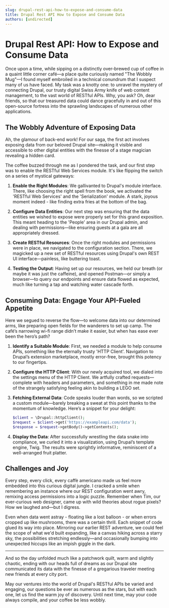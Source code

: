 ```yaml
---
slug: drupal-rest-api-how-to-expose-and-consume-data
title: Drupal Rest API How to Expose and Consume Data
authors: [undirected]
---
```



# Drupal Rest API: How to Expose and Consume Data

Once upon a time, while sipping on a distinctly over-brewed cup of coffee in a quaint little corner café—a place quite curiously named "The Wobbly Mug"—I found myself embroiled in a technical conundrum that I suspect many of us have faced. My task was a knotty one: to unravel the mystery of connecting Drupal, our trusty digital Swiss Army knife of web content management, to the vast world of RESTful APIs. Why, you ask? Oh, dear friends, so that our treasured data could dance gracefully in and out of this open-source fortress into the sprawling landscapes of numerous other applications.

## The Wobbly Adventure of Exposing Data

Ah, the glamour of back-end work! For our saga, the first act involves exposing data from our beloved Drupal site—making it visible and accessible to other digital entities with the finesse of a stage magician revealing a hidden card.

The coffee buzzed through me as I pondered the task, and our first step was to enable the RESTful Web Services module. It's like flipping the switch on a series of mystical gateways:

1. **Enable the Right Modules**: We gallivanted to Drupal's module interface. There, like choosing the right spell from the book, we activated the 'RESTful Web Services' and the 'Serialization' module. A stark, joyous moment indeed - like finding extra fries at the bottom of the bag.

2. **Configure Data Entities**: Our next step was ensuring that the data entities we wished to expose were properly set for this grand exposition. This meant heading to the 'People' area in our Drupal admin, and dealing with permissions—like ensuring guests at a gala are all appropriately dressed.

3. **Create RESTful Resources**: Once the right modules and permissions were in place, we navigated to the configuration section. There, we magicked up a new set of RESTful resources using Drupal's own REST UI interface—painless, like buttering toast.

4. **Testing the Output**: Having set up our resources, we held our breath (or maybe it was just the caffeine), and opened Postman—or simply a browser—to query our endpoints and ensure data flowed as expected, much like turning a tap and watching water cascade forth.

## Consuming Data: Engage Your API-Fueled Appetite

Here we segued to reverse the flow—to welcome data into our determined arms, like preparing open fields for the wanderers to set up camp. The café’s narrowing wi-fi range didn’t make it easier, but when has ease ever been the hero’s path?

1. **Identify a Suitable Module**: First, we needed a module to help consume APIs, something like the eternally trusty 'HTTP Client'. Navigation to Drupal’s extension marketplace, mostly error-free, brought this potency to our fingertips.

2. **Configure the HTTP Client**: With our newly acquired tool, we dialed into the settings menu of the HTTP Client. We artfully crafted requests—complete with headers and parameters, and something in me made note of the strangely satisfying feeling akin to building a LEGO set.

3. **Fetching External Data**: Code speaks louder than words, so we scripted a custom module—barely breaking a sweat at this point thanks to the momentum of knowledge. Here’s a snippet for your delight:

    ```php
    $client = \Drupal::httpClient();
    $request = $client->get('https://exampleapi.com/data');
    $response = $request->getBody()->getContents();
    ```

4. **Display the Data**: After successfully wrestling the data snake into compliance, we curled it into a visualization, using Drupal’s template engine, Twig. The results were sprightly informative, reminiscent of a well-arranged fruit platter.

## Challenges and Joy

Every step, every click, every caffè americano made us feel more embedded into this curious digital jungle. I cracked a smile when remembering an instance where our REST configuration went awry, remixing access permissions into a logic puzzle. Remember when Tim, our ever-curious web designer, came up with wild theories about rogue pixels? How we laughed and—but I digress.

Even when data went astray - floating like a lost balloon - or when errors cropped up like mushrooms, there was a certain thrill. Each snippet of code glued its way into place. Mirroring our earlier REST adventure, we could feel the scope of what we'd built expanding, like a canvas hiking across a starry sky, the possibilities stretching endlessly—and occasionally bumping into unexpected hiccups like an impish giggle in the dark.

---

And so the day unfolded much like a patchwork quilt, warm and slightly chaotic, ending with our heads full of dreams as our Drupal site communicated its data with the finesse of a gregarious traveler meeting new friends at every city port.

May our ventures into the world of Drupal's RESTful APIs be varied and engaging, our questions be ever as numerous as the stars, but with each one, let us find the warm joy of discovery. Until next time, may your code always compile, and your coffee be less wobbly.
```
